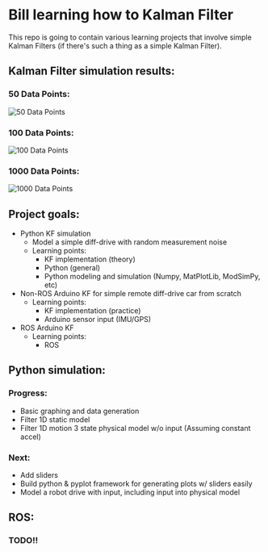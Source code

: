 # Bill learning how to Kalman Filter

This repo is going to contain various learning projects that involve simple Kalman Filters (if there's such a thing as a simple Kalman Filter).

## Kalman Filter simulation results:
### 50 Data Points:
![50 Data Points](https://i.imgur.com/ywXoEKe.png)

### 100 Data Points:
![100 Data Points](https://i.imgur.com/L3OeHQC.png)

### 1000 Data Points:
![1000 Data Points](https://i.imgur.com/FqEcVsg.png)


## Project goals:
- Python KF simulation
  - Model a simple diff-drive with random measurement noise
  - Learning points:
    - KF implementation (theory)
    - Python (general)
    - Python modeling and simulation (Numpy, MatPlotLib, ModSimPy, etc)
- Non-ROS Arduino KF for simple remote diff-drive car from scratch
  - Learning points:
    - KF implementation (practice)
    - Arduino sensor input (IMU/GPS)
- ROS Arduino KF
  - Learning points:
    - ROS

## Python simulation:
### Progress:
- Basic graphing and data generation
- Filter 1D static model
- Filter 1D motion 3 state physical model w/o input (Assuming constant accel)

### Next:
- Add sliders
- Build python & pyplot framework for generating plots w/ sliders easily
- Model a robot drive with input, including input into physical model

## ROS:
### TODO!!


